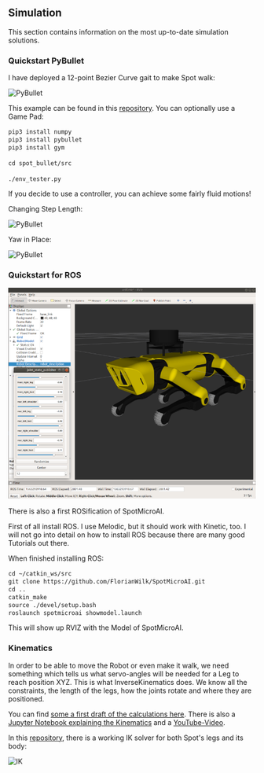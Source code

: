 ## Simulation

This section contains information on the most up-to-date simulation solutions.

### Quickstart PyBullet

I have deployed a 12-point Bezier Curve gait to make Spot walk:

![PyBullet](assets/spot-mini-mini.gif)

This example can be found in this [repository](https://github.com/moribots/spot_mini_mini). You can optionally use a Game Pad:
```
pip3 install numpy
pip3 install pybullet
pip3 install gym

cd spot_bullet/src

./env_tester.py
```

If you decide to use a controller, you can achieve some fairly fluid motions!

Changing Step Length:

![PyBullet](assets/steplen_mod.gif)

Yaw in Place:

![PyBullet](assets/yaw_in_place.gif)

### Quickstart for ROS

![urdf](assets/SpotMicroAI_rviz_urdf.png)

There is also a first ROSification of SpotMicroAI.

First of all install ROS. I use Melodic, but it should work with Kinetic, too.
I will not go into detail on how to install ROS because there are many good Tutorials out there.

When finished installing ROS:

```
cd ~/catkin_ws/src
git clone https://github.com/FlorianWilk/SpotMicroAI.git
cd ..
catkin_make
source ./devel/setup.bash
roslaunch spotmicroai showmodel.launch
```

This will show up RVIZ with the Model of SpotMicroAI. 

### Kinematics

In order to be able to move the Robot or even make it walk, we need something which tells us what servo-angles
will be needed for a Leg to reach position XYZ.
This is what InverseKinematics does. We know all the constraints, the length of the legs, how the joints rotate and where they are positioned. 

You can find [some a first draft of the calculations here](https://github.com/FlorianWilk/SpotMicroAI/tree/master/Kinematics). There is also a [Jupyter Notebook explaining the Kinematics](https://github.com/FlorianWilk/SpotMicroAI/tree/master/Kinematics/Kinematic.ipynb) and a [YouTube-Video](https://www.youtube.com/watch?v=VSkqhFok17Q).

In this [repository](https://github.com/moribots/spot_mini_mini), there is a working IK solver for both Spot's legs and its body:

![IK](assets/spot_rpy.gif)

